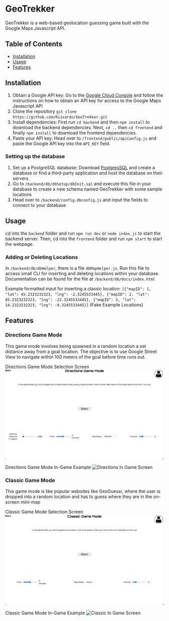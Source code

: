 # GeoTrekker

GeoTrekker is a web-based geolocation guessing game built with the Google Maps Javascript API. 

## Table of Contents

* [Installation](#installation)
* [Usage](#usage)
* [Features](#features)

## Installation

1. Obtain a Google API key: Go to the [Google Cloud Console](https://console.cloud.google.com/) and follow the instructions on how to obtain an API key for access to the Google Maps Javascript API
2. Clone the repository  `git clone https://github.com/Riixardo/GeoTrekker.git`
3. Install dependencies: First run `cd backend` and then `npm install` to download the backend dependencies. Next, `cd ..` then `cd frontend` and finally `npm install` to download the frontend dependencies.
4. Paste your API key: Head over to `/frontend/public/apiConfig.js` and paste the Google API key into the `API_KEY` field.

### Setting up the database
1. Set up a PostgreSQL database: Download [PostgresSQL](https://www.postgresql.org/download/) and create a database or find a third-party application and host the database on their servers.
2. Go to `/backend/db/dbSetup/dbInit.sql` and execute this file in your database to create a new schema named GeoTrekker with some sample locations
3. Head over to `/backend/config.dbconfig.js` and input the fields to connect to your database

## Usage
cd into the `backend` folder and run `npm run dev` or `node index.js` to start the backend server. Then, cd into the `frontend` folder and run `npm start` to start the webpage.

### Adding or Deleting Locations
In `/backend/db/dbHelper`, there is a file `dbMapHelper.js`. Run this file to access small CLI for inserting and deleting locations within your database. Documentation can be found for the file at `/backend/db/docs/index.html`

Example formatted input for inserting a classic location: `[{"mapID": 1, "lat": 45.2323232323, "lng": -2.3245533445}, {"mapID": 2, "lat": 85.2323232323, "lng": -22.3245533445}, {"mapID": 3, "lat": 14.2323232323, "lng": -9.3245533445}]` (Fake Example Locations)

## Features

### Directions Game Mode

This game mode involves being spawned in a random location a set distance away from a goal location. The objective is to use Google Street View to navigate within 100
meters of the goal before time runs out. 

Directions Game Mode Selection Screen
<img src="./README_images/DirectionsSelectionScreen.png" alt="Directions Selection Screen" width="600"/> 

Directions Game Mode In-Game Example
<img src="./README_images/DirectionsInGameScreen.png" alt="Directions In Game Screen" width="600"/> 

### Classic Game Mode

This game mode is like popular websites like GeoGuessr, where the user is dropped into a random location and has to guess where they are in the on-screen mini-map

Classic Game Mode Selection Screen
<img src="./README_images/ClassicSelectionScreen.png" alt="Classic Selection Screen" width="600"/> 

Classic Game Mode In-Game Example
<img src="./README_images/ClassicInGameScreen.png" alt="Classic In Game Screen" width="600"/> 

